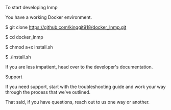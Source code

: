 To start developing lnmp

You have a working Docker environment.

$ git clone https://github.com/kinggit918/docker_lnmp.git

$ cd docker_lnmp

$ chmod a+x install.sh

$ ./install.sh 

If you are less impatient, head over to the developer's documentation.

Support

If you need support, start with the troubleshooting guide and work your way through the process that we've outlined.

That said, if you have questions, reach out to us one way or another.

